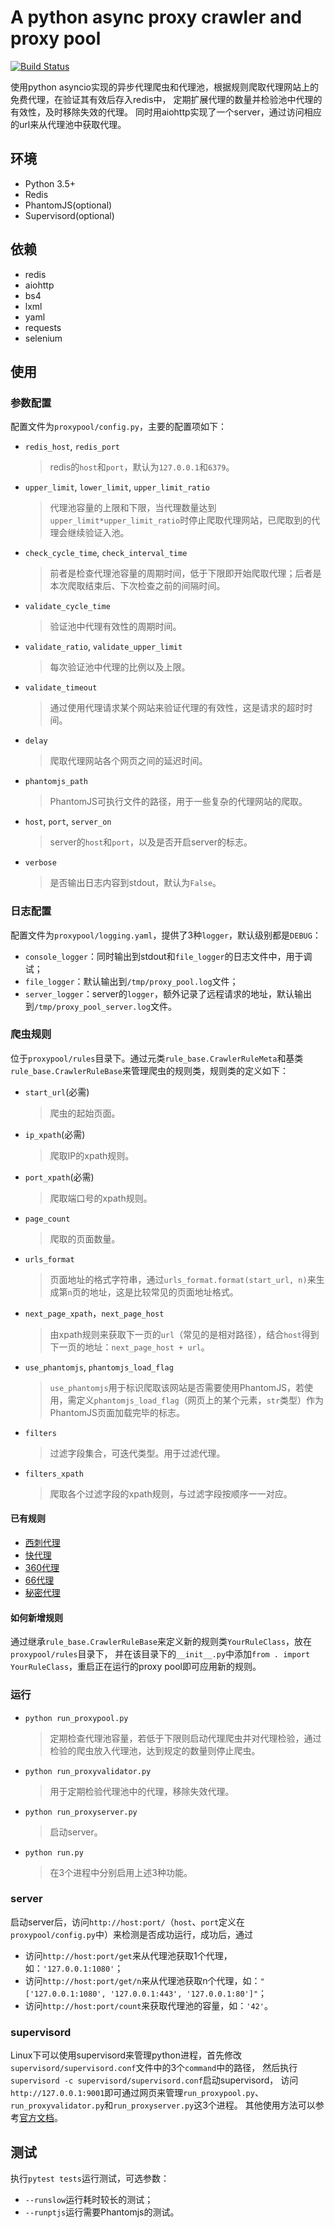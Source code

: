 # A python async proxy crawler and proxy pool
[![Build Status](https://travis-ci.org/arrti/proxypool.svg?branch=master)](https://travis-ci.org/arrti/proxypool)

使用python asyncio实现的异步代理爬虫和代理池，根据规则爬取代理网站上的免费代理，在验证其有效后存入redis中，
定期扩展代理的数量并检验池中代理的有效性，及时移除失效的代理。
同时用aiohttp实现了一个server，通过访问相应的url来从代理池中获取代理。

## 环境
* Python 3.5+
* Redis
* PhantomJS(optional)
* Supervisord(optional)

## 依赖
* redis
* aiohttp
* bs4
* lxml
* yaml
* requests
* selenium

## 使用
### 参数配置
配置文件为`proxypool/config.py`，主要的配置项如下：
* `redis_host`, `redis_port`
  > redis的`host`和`port`，默认为`127.0.0.1`和`6379`。
* `upper_limit`, `lower_limit`, `upper_limit_ratio`
  > 代理池容量的上限和下限，当代理数量达到`upper_limit*upper_limit_ratio`时停止爬取代理网站，已爬取到的代理会继续验证入池。
* `check_cycle_time`, `check_interval_time`
  > 前者是检查代理池容量的周期时间，低于下限即开始爬取代理；后者是本次爬取结束后、下次检查之前的间隔时间。
* `validate_cycle_time`
  > 验证池中代理有效性的周期时间。
* `validate_ratio`, `validate_upper_limit`
  > 每次验证池中代理的比例以及上限。
* `validate_timeout`
  > 通过使用代理请求某个网站来验证代理的有效性，这是请求的超时时间。
* `delay`
  > 爬取代理网站各个网页之间的延迟时间。
* `phantomjs_path`
  > PhantomJS可执行文件的路径，用于一些复杂的代理网站的爬取。
* `host`, `port`, `server_on`
  > server的`host`和`port`，以及是否开启server的标志。
* `verbose`
  > 是否输出日志内容到stdout，默认为`False`。

### 日志配置
配置文件为`proxypool/logging.yaml`，提供了3种`logger`，默认级别都是`DEBUG`：
* `console_logger`：同时输出到stdout和`file_logger`的日志文件中，用于调试；
* `file_logger`：默认输出到`/tmp/proxy_pool.log`文件；
* `server_logger`：server的`logger`，额外记录了远程请求的地址，默认输出到`/tmp/proxy_pool_server.log`文件。

### 爬虫规则
位于`proxypool/rules`目录下。通过元类`rule_base.CrawlerRuleMeta`和基类`rule_base.CrawlerRuleBase`来管理爬虫的规则类，规则类的定义如下：
* `start_url`(必需)
  > 爬虫的起始页面。
* `ip_xpath`(必需)
  > 爬取IP的xpath规则。
* `port_xpath`(必需)
  > 爬取端口号的xpath规则。
* `page_count`
  > 爬取的页面数量。
* `urls_format`
  > 页面地址的格式字符串，通过`urls_format.format(start_url, n)`来生成第`n`页的地址，这是比较常见的页面地址格式。
* `next_page_xpath`，`next_page_host`
  > 由xpath规则来获取下一页的`url`（常见的是相对路径），结合`host`得到下一页的地址：`next_page_host + url`。
* `use_phantomjs`, `phantomjs_load_flag`
  > `use_phantomjs`用于标识爬取该网站是否需要使用PhantomJS，若使用，需定义`phantomjs_load_flag`（网页上的某个元素，`str`类型）作为PhantomJS页面加载完毕的标志。
* `filters`
  > 过滤字段集合，可迭代类型。用于过滤代理。
* `filters_xpath`
  > 爬取各个过滤字段的xpath规则，与过滤字段按顺序一一对应。

#### 已有规则
* [西刺代理](http://www.xicidaili.com/nn/)
* [快代理](http://www.kuaidaili.com/free/inha/)
* [360代理](http://www.proxy360.cn/default.aspx/)
* [66代理](http://www.66ip.cn/areaindex_1/1.html)
* [秘密代理](http://www.mimiip.com/gngao/)

#### 如何新增规则
通过继承`rule_base.CrawlerRuleBase`来定义新的规则类`YourRuleClass`，放在`proxypool/rules`目录下，
并在该目录下的`__init__.py`中添加`from . import YourRuleClass`，重启正在运行的proxy pool即可应用新的规则。

### 运行
* `python run_proxypool.py`
  > 定期检查代理池容量，若低于下限则启动代理爬虫并对代理检验，通过检验的爬虫放入代理池，达到规定的数量则停止爬虫。
* `python run_proxyvalidator.py`
  > 用于定期检验代理池中的代理，移除失效代理。
* `python run_proxyserver.py`
  > 启动server。
* `python run.py`
  > 在3个进程中分别启用上述3种功能。

### server
启动server后，访问`http://host:port/`（`host`、`port`定义在`proxypool/config.py`中）来检测是否成功运行，成功后，通过
* 访问`http://host:port/get`来从代理池获取1个代理，如：`'127.0.0.1:1080'`；
* 访问`http://host:port/get/n`来从代理池获取n个代理，如：`"['127.0.0.1:1080', '127.0.0.1:443', '127.0.0.1:80']"`；
* 访问`http://host:port/count`来获取代理池的容量，如：`'42'`。

### supervisord
Linux下可以使用supervisord来管理python进程，首先修改`supervisord/supervisord.conf`文件中的3个`command`中的路径，
然后执行`supervisord -c supervisord/supervisord.conf`启动supervisord，
访问`http://127.0.0.1:9001`即可通过网页来管理`run_proxypool.py`、`run_proxyvalidator.py`和`run_proxyserver.py`这3个进程。
其他使用方法可以参考[官方文档](http://supervisord.org/)。

## 测试
执行`pytest tests`运行测试，可选参数：
* `--runslow`运行耗时较长的测试；
* `--runptjs`运行需要Phantomjs的测试。
